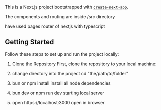 
This is a Next.js project bootstrapped with [`create-next-app`](https://github.com/vercel/next.js/tree/canary/packages/create-next-app).

The components and routing are inside /src directory

have used pages router of nextjs with typescript

## Getting Started

Follow these steps to set up and run the project locally:

1. Clone the Repository
First, clone the repository to your local machine:

2. change directory into the project
cd "the/path/to/folder"

4. bun or npm install
install all node dependencies

6. bun dev or npm run dev
starting local server

8. open https://localhost:3000
open in browser 

